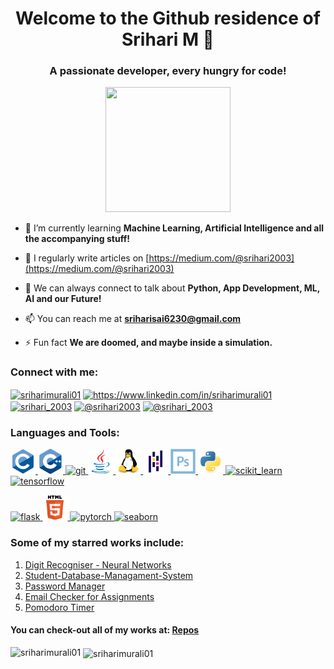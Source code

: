 <h1 align="center">Welcome to the Github residence of Srihari M 👋</h1>
<h3 align="center">A passionate developer, every hungry for code!</h3>
<p align="center">
  <img src=https://github.com/SrihariMurali01/SrihariMurali01/assets/68637095/0eef4ff6-6202-4d64-b7f9-4321002bbaf9 width="200" height="200">
</p>

- 🌱 I’m currently learning **Machine Learning, Artificial Intelligence and all the accompanying stuff!**

- 📝 I regularly write articles on [https://medium.com/@srihari2003](https://medium.com/@srihari2003)

- 💬 We can always connect to talk about **Python, App Development, ML, AI and our Future!**

- 📫 You can reach me at **sriharisai6230@gmail.com**

- ⚡ Fun fact **We are doomed, and maybe inside a simulation.**

<h3 align="left">Connect with me:</h3>
<p align="left">
<a href="https://twitter.com/sriharimurali01" target="blank"><img align="center" src="https://raw.githubusercontent.com/rahuldkjain/github-profile-readme-generator/master/src/images/icons/Social/twitter.svg" alt="sriharimurali01" height="30" width="40" /></a>
<a href="https://linkedin.com/in/sriharimurali01" target="blank"><img align="center" src="https://raw.githubusercontent.com/rahuldkjain/github-profile-readme-generator/master/src/images/icons/Social/linked-in-alt.svg" alt="https://www.linkedin.com/in/sriharimurali01" height="30" width="40" /></a>
<a href="https://instagram.com/srihari_2003" target="blank"><img align="center" src="https://raw.githubusercontent.com/rahuldkjain/github-profile-readme-generator/master/src/images/icons/Social/instagram.svg" alt="srihari_2003" height="30" width="40" /></a>
<a href="https://medium.com/@srihari2003" target="blank"><img align="center" src="https://raw.githubusercontent.com/rahuldkjain/github-profile-readme-generator/master/src/images/icons/Social/medium.svg" alt="@srihari2003" height="30" width="40" /></a>
<a href="https://www.hackerrank.com/@srihari_2003" target="blank"><img align="center" src="https://raw.githubusercontent.com/rahuldkjain/github-profile-readme-generator/master/src/images/icons/Social/hackerrank.svg" alt="@srihari_2003" height="30" width="40" /></a>
</p>

<h3 align="left">Languages and Tools:</h3>
<p align="left"> <a href="https://www.cprogramming.com/" target="_blank" rel="noreferrer"> <img src="https://raw.githubusercontent.com/devicons/devicon/master/icons/c/c-original.svg" alt="c" width="40" height="40"/> </a> <a href="https://www.w3schools.com/cpp/" target="_blank" rel="noreferrer"> <img src="https://raw.githubusercontent.com/devicons/devicon/master/icons/cplusplus/cplusplus-original.svg" alt="cplusplus" width="40" height="40"/> </a> <a href="https://git-scm.com/" target="_blank" rel="noreferrer"> <img src="https://www.vectorlogo.zone/logos/git-scm/git-scm-icon.svg" alt="git" width="40" height="40"/> </a> <a href="https://www.java.com" target="_blank" rel="noreferrer"> <img src="https://raw.githubusercontent.com/devicons/devicon/master/icons/java/java-original.svg" alt="java" width="40" height="40"/> </a> <a href="https://www.linux.org/" target="_blank" rel="noreferrer"> <img src="https://raw.githubusercontent.com/devicons/devicon/master/icons/linux/linux-original.svg" alt="linux" width="40" height="40"/> </a> <a href="https://pandas.pydata.org/" target="_blank" rel="noreferrer"> <img src="https://raw.githubusercontent.com/devicons/devicon/2ae2a900d2f041da66e950e4d48052658d850630/icons/pandas/pandas-original.svg" alt="pandas" width="40" height="40"/> </a> <a href="https://www.photoshop.com/en" target="_blank" rel="noreferrer"> <img src="https://raw.githubusercontent.com/devicons/devicon/master/icons/photoshop/photoshop-line.svg" alt="photoshop" width="40" height="40"/> </a> <a href="https://www.python.org" target="_blank" rel="noreferrer"> <img src="https://raw.githubusercontent.com/devicons/devicon/master/icons/python/python-original.svg" alt="python" width="40" height="40"/> </a> <a href="https://scikit-learn.org/" target="_blank" rel="noreferrer"> <img src="https://upload.wikimedia.org/wikipedia/commons/0/05/Scikit_learn_logo_small.svg" alt="scikit_learn" width="40" height="40"/> </a> <a href="https://www.tensorflow.org" target="_blank" rel="noreferrer"> <img src="https://www.vectorlogo.zone/logos/tensorflow/tensorflow-icon.svg" alt="tensorflow" width="40" height="40"/> </a>
<p align="left"> <a href="https://flask.palletsprojects.com/" target="_blank" rel="noreferrer"> <img src="https://www.vectorlogo.zone/logos/pocoo_flask/pocoo_flask-icon.svg" alt="flask" width="40" height="40"/> </a> <a href="https://www.w3.org/html/" target="_blank" rel="noreferrer"> <img src="https://raw.githubusercontent.com/devicons/devicon/master/icons/html5/html5-original-wordmark.svg" alt="html5" width="40" height="40"/> </a> <a href="https://pytorch.org/" target="_blank" rel="noreferrer"> <img src="https://www.vectorlogo.zone/logos/pytorch/pytorch-icon.svg" alt="pytorch" width="40" height="40"/> </a> <a href="https://seaborn.pydata.org/" target="_blank" rel="noreferrer"> <img src="https://seaborn.pydata.org/_images/logo-mark-lightbg.svg" alt="seaborn" width="40" height="40"/> </a> </p>
</p>

### Some of my starred works include:
1. [Digit Recogniser - Neural Networks](https://github.com/SrihariMurali01/digit-recognizer)
2. [Student-Database-Managament-System](https://github.com/SrihariMurali01/Student-Database-Managament-System)
3. [Password Manager](https://github.com/SrihariMurali01/Password-manager)
4. [Email Checker for Assignments](https://github.com/SrihariMurali01/Email-Checker_RNSIT)
5. [Pomodoro Timer](https://github.com/SrihariMurali01/Pomodoro-Timer)

#### You can check-out all of my works at: [Repos](https://github.com/SrihariMurali01?tab=repositories)

<p><img align="left" src="https://github-readme-stats.vercel.app/api/top-langs?username=sriharimurali01&show_icons=true&locale=en&layout=compact" alt="sriharimurali01" /></p>

<p>&nbsp;<img align="center" src="https://github-readme-stats.vercel.app/api?username=sriharimurali01&show_icons=true&locale=en" alt="sriharimurali01" /></p>
